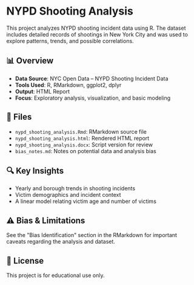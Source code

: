 # NYPD Shooting Analysis

This project analyzes NYPD shooting incident data using R. The dataset includes detailed records of shootings in New York City and was used to explore patterns, trends, and possible correlations.

## 📊 Overview

- **Data Source**: NYC Open Data – NYPD Shooting Incident Data
- **Tools Used**: R, RMarkdown, ggplot2, dplyr
- **Output**: HTML Report
- **Focus**: Exploratory analysis, visualization, and basic modeling

## 📁 Files

- `nypd_shooting_analysis.Rmd`: RMarkdown source file
- `nypd_shooting_analysis.html`: Rendered HTML report
- `nypd_shooting_analysis.docx`: Script version for review
- `bias_notes.md`: Notes on potential data and analysis bias

## 🔍 Key Insights

- Yearly and borough trends in shooting incidents
- Victim demographics and incident context
- A linear model relating victim age and number of victims

## ⚠️ Bias & Limitations

See the "Bias Identification" section in the RMarkdown for important caveats regarding the analysis and dataset.

## 📜 License

This project is for educational use only.
